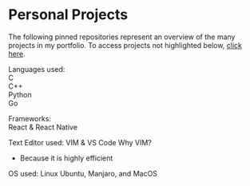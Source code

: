 # Personal Projects  

The following pinned repositories represent an overview of the many projects in my portfolio. To access projects not highlighted below, [click here](https://github.com/arcelioeperez?tab=repositories).  

Languages used:  
C  
C++    
Python  
Go  

Frameworks:  
React & React Native  

Text Editor used: VIM & VS Code
Why VIM?  
- Because it is highly efficient  

OS used: Linux Ubuntu, Manjaro, and MacOS
